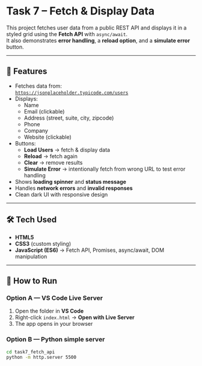 # Task 7 – Fetch & Display Data

This project fetches user data from a public REST API and displays it in a styled grid using the **Fetch API** with `async/await`.  
It also demonstrates **error handling**, a **reload option**, and a **simulate error** button.

---

## 🔹 Features
- Fetches data from:  
  [`https://jsonplaceholder.typicode.com/users`](https://jsonplaceholder.typicode.com/users)
- Displays:
  - Name
  - Email (clickable)
  - Address (street, suite, city, zipcode)
  - Phone
  - Company
  - Website (clickable)
- Buttons:
  - **Load Users** → fetch & display data
  - **Reload** → fetch again
  - **Clear** → remove results
  - **Simulate Error** → intentionally fetch from wrong URL to test error handling
- Shows **loading spinner** and **status message**
- Handles **network errors** and **invalid responses**
- Clean dark UI with responsive design

---

## 🛠️ Tech Used
- **HTML5**
- **CSS3** (custom styling)
- **JavaScript (ES6)** → Fetch API, Promises, async/await, DOM manipulation

---

## 🚀 How to Run
### Option A — VS Code Live Server
1. Open the folder in **VS Code**  
2. Right-click `index.html` → **Open with Live Server**  
3. The app opens in your browser

### Option B — Python simple server
```bash
cd task7_fetch_api
python -m http.server 5500
